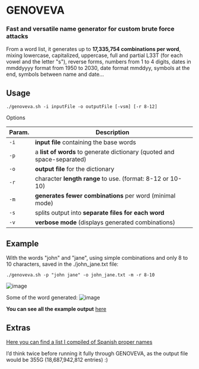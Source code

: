 # GENOVEVA

 ### Fast and versatile name generator for custom brute force attacks

From a word list, it generates up to **17,335,754 combinations per word**, mixing lowercase, capitalized, uppercase, full and partial L33T (for each vowel and the letter "s"), reverse forms, numbers from 1 to 4 digits, dates in mmddyyyy format from 1950 to 2030, date format mmddyy, symbols at the end, symbols between name and date...

## Usage
`./genoveva.sh -i inputFile -o outputFile [-vsm] [-r 8-12]`

Options

| Param. | Description |
| --- | --- |
| `-i` | **input file** containing the base words |
| `-p` | a **list of words** to generate dictionary (quoted and space-separated) |
| `-o` | **output file** for the dictionary |
| `-r` | character **length range** to use. (format: 8-12 or 10-10) |
| `-m` | **generates fewer combinations** per word (minimal mode) |
| `-s` | splits output into **separate files for each word** |
| `-v` | **verbose mode** (displays generated combinations) |



## Example 

With the words "john" and "jane", using simple combinations and only 8 to 10 characters, saved in the ./john_jane.txt file:

`./genoveva.sh -p "john jane" -o john_jane.txt -m -r 8-10`


![image](https://github.com/user-attachments/assets/bd1cf64b-bed1-4973-a021-2a054e80efd1)


Some of the word generated:
![image](https://github.com/user-attachments/assets/6a824c41-4ed2-42d6-b93d-2241adce3f7f)


**You can see all the example output** [here](https://raw.githubusercontent.com/joseaguardia/GENOVEVA/refs/heads/master/other_stuffs/john_jane_example_minimal-8to10chars.txt)


## Extras
[Here you can find a list I compiled of Spanish proper names](other_stuffs/spanish_names.txt)

I’d think twice before running it fully through GENOVEVA, as the output file would be 355G (18,687,942,812 entries) :)
